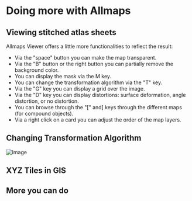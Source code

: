 # Doing more with Allmaps

## Viewing stitched atlas sheets

Allmaps Viewer offers a little more functionalities to reflect the result:

- Via the "space" button you can make the map transparent.
- Via the "B" button or the right button you can partially remove the background color.
- You can display the mask via the M key.
- You can change the transformation algorithm via the "T" key.
- Via the "G" key you can display a grid over the image.
- Via the "D" key you can display distortions: surface deformation, angle distortion, or no distortion.
- You can browse through the "[" and] keys through the different maps (for compound objects).
- Via a right click on a card you can adjust the order of the map layers.

## Changing Transformation Algorithm

![Image](images/transform.gif)

## XYZ Tiles in GIS

## More you can do